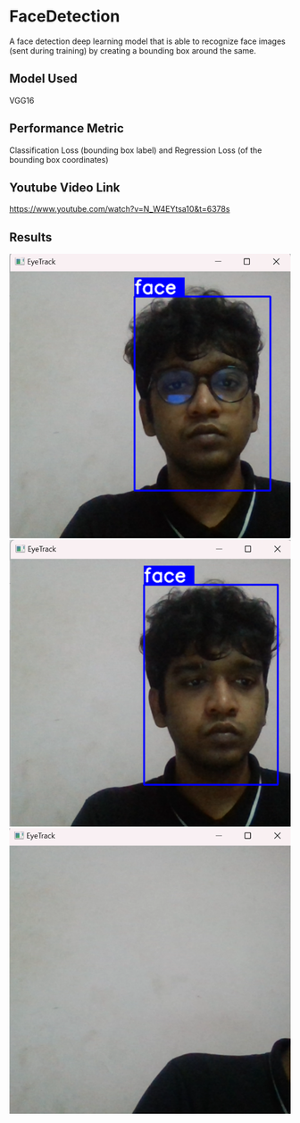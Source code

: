 # FaceDetection
A face detection deep learning model that is able to recognize face images (sent during training) by creating a bounding box around the same.

## Model Used
VGG16

## Performance Metric
Classification Loss (bounding box label) and 
Regression Loss (of the bounding box coordinates)

## Youtube Video Link
https://www.youtube.com/watch?v=N_W4EYtsa10&t=6378s

## Results
![](https://github.com/TARUNELANGO/FaceDetection/blob/main/Results/Face1.png)
![](https://github.com/TARUNELANGO/FaceDetection/blob/main/Results/Face2.png)
![](https://github.com/TARUNELANGO/FaceDetection/blob/main/Results/NoFace.png)
